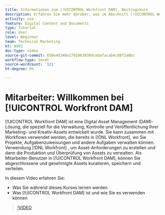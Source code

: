 ```yaml
---
title: Informationen zum [!UICONTROL Workfront DAM], Beitragskurs
description: Erfahren Sie mehr darüber, was im Abschnitt [!UICONTROL Workfront DAM], Beitragskurs.
activity: use
feature: Digital Content and Documents
type: Tutorial
role: User
level: Beginner
team: Technical Marketing
kt: 8991
doc-type: video
source-git-commit: 650e4d346e1792863930dcebafacab4c88f2a8bc
workflow-type: tm+mt
source-wordcount: '121'
ht-degree: 0%

---
```


# Mitarbeiter: Willkommen bei [!UICONTROL Workfront DAM]

[!UICONTROL Workfront DAM] ist eine Digital Asset Management (DAM)-Lösung, die speziell für die Verwaltung, Kontrolle und Veröffentlichung Ihrer Marketing- und Kreativ-Assets entwickelt wurde. Sie kann zusammen mit Workflows verwendet werden, die bereits in [!DNL Workfront], wo Sie Projekte, Aufgabenzuweisungen und andere Aufgaben verwalten können. Verwendung [!DNL Workfront] , um Asset-Anforderungen zu erstellen und dann die Produktion und Überprüfung von Assets zu verwalten. Als Mitarbeiter-Benutzer in [!UICONTROL Workfront DAM], können Sie abgeschlossene und genehmigte Assets kuratieren, speichern und verteilen.

In diesem Video erfahren Sie:

* Was Sie während dieses Kurses lernen werden
* Was [!UICONTROL Workfront DAM] ist und wie Sie es verwenden können

>[!VIDEO](https://video.tv.adobe.com/v/335251/?quality=12&learn=on)
